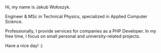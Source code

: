 Hi, my name is Jakub Wołoszyk.

Engineer & MSc in Technical Physics, specialized in Applied Computer Science.

Professionally, I provide services for companies as a PHP Developer. 
In my free time, I focus on small personal and university-related projects.

Have a nice day! :)

